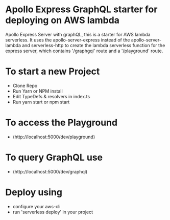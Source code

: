 # Apollo Express GraphQL starter for deploying on AWS lambda
Apollo Express Server with graphQL, this is a starter for AWS lambda serverless.
It uses the apollo-server-express instead of the apollo-server-lambda and serverless-http to create the lambda serverless function for the express server, which contains '/graphgql' route and a '/playground' route.

# To start a new Project
* Clone Repo
* Run Yarn or NPM install
* Edit TypeDefs & resolvers in index.ts
* Run yarn start or npm start 

# To access the Playground 
  - (http://localhost:5000/dev/playground)

# To query GraphQL use
  - (http://localhost:5000/dev/graphql)
  
# Deploy using
  - configure your aws-cli
  - run 'serverless deploy' in your project
